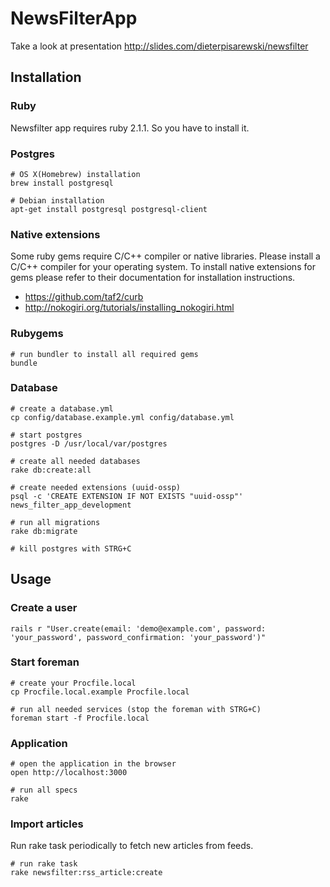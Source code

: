 # NewsFilterApp

Take a look at presentation http://slides.com/dieterpisarewski/newsfilter

## Installation

### Ruby
Newsfilter app requires ruby 2.1.1. So you have to install it.

### Postgres

    # OS X(Homebrew) installation
    brew install postgresql
    
    # Debian installation
    apt-get install postgresql postgresql-client
    
### Native extensions
Some ruby gems require C/C++ compiler or native libraries. 
Please install a C/C++ compiler for your operating system. 
To install native extensions for gems please refer to their documentation for installation instructions.

* https://github.com/taf2/curb
* http://nokogiri.org/tutorials/installing_nokogiri.html

### Rubygems

    # run bundler to install all required gems
    bundle

### Database

    # create a database.yml
    cp config/database.example.yml config/database.yml

    # start postgres
    postgres -D /usr/local/var/postgres

    # create all needed databases
    rake db:create:all

    # create needed extensions (uuid-ossp)
    psql -c 'CREATE EXTENSION IF NOT EXISTS "uuid-ossp"' news_filter_app_development

    # run all migrations
    rake db:migrate

    # kill postgres with STRG+C
    
## Usage

### Create a user

    rails r "User.create(email: 'demo@example.com', password: 'your_password', password_confirmation: 'your_password')"

### Start foreman

    # create your Procfile.local
    cp Procfile.local.example Procfile.local

    # run all needed services (stop the foreman with STRG+C)
    foreman start -f Procfile.local
    
### Application

    # open the application in the browser
    open http://localhost:3000

    # run all specs
    rake

### Import articles
Run rake task periodically to fetch new articles from feeds.
 
    # run rake task
    rake newsfilter:rss_article:create